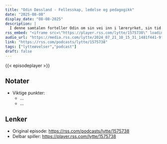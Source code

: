```yaml
---
title: "Odin Døssland - Fellesskap, ledelse og pedagogikk"
date: "2025-08-08"
display_date: "08-08-2025"
description: |
  I denne samtalen forteller Odin om sin vei inn i læreryrket, sin tid på Rostadheimen Bofelleskap og etableringen av Steinerskolen på Skjold. Skoleledelse, gruppeprosesser, helsepedagogikk og sosialterapi er noen av temaene som berøres.
rss_embed: "<iframe src=\"https://player.rss.com/lytte/1575738\" loading=\"lazy\" style=\"width:100%;height:180px;border:0;overflow:hidden;\" title=\"Odin Døssland - Fellesskap, ledelse og pedagogikk\"></iframe>"
audio_url: "https://media.rss.com/lytte/2024_07_21_10_15_31_1481f441-9f30-48eb-8796-5936a69e7b15.mp3"
link: "https://rss.com/podcasts/lytte/1575738"
tags: ["lytteøvelser","podcast"]
draft: false
---
```

{{< episodeplayer >}}

## Notater
- Viktige punkter:
  - …
  - …

## Lenker
- Original episode: https://rss.com/podcasts/lytte/1575738
- Delbar spiller: https://player.rss.com/lytte/1575738
